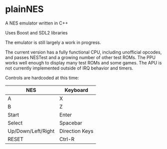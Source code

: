 # plainNES
A NES emulator written in C++

Uses Boost and SDL2 libraries

The emulator is still largely a work in progress.

The current version has a fully functional CPU, including unofficial opcodes, and passes NESTest and a growing number of other test ROMs. The PPU works well enough to display many test ROMs and some games. The APU is not currently implemented outside of IRQ behavior and timers.

Controls are hardcoded at this time:

| NES | Keyboard |
| --- | --- |
| A | X |
| B | Z |
| Start | Enter |
| Select | Spacebar |
| Up/Down/Left/Right | Direction Keys |
| RESET | Ctrl-R |